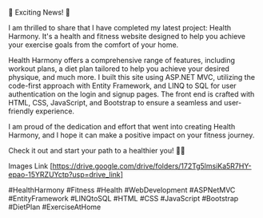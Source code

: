 🎉 Exciting News! 🎉

I am thrilled to share that I have completed my latest project: Health Harmony. It's a health and fitness website designed to help you achieve your exercise goals from the comfort of your home.

Health Harmony offers a comprehensive range of features, including workout plans, a diet plan tailored to help you achieve your desired physique, and much more. I built this site using ASP.NET MVC, utilizing the code-first approach with Entity Framework, and LINQ to SQL for user authentication on the login and signup pages. The front end is crafted with HTML, CSS, JavaScript, and Bootstrap to ensure a seamless and user-friendly experience.

I am proud of the dedication and effort that went into creating Health Harmony, and I hope it can make a positive impact on your fitness journey.

Check it out and start your path to a healthier you! 💪✨



Images Link [https://drive.google.com/drive/folders/172Tg5lmsiKa5R7HY-epao-15YRZUYctp?usp=drive_link]



#HealthHarmony #Fitness #Health #WebDevelopment #ASPNetMVC #EntityFramework #LINQtoSQL #HTML #CSS #JavaScript #Bootstrap #DietPlan #ExerciseAtHome
